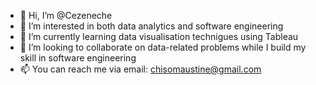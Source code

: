 - 👋 Hi, I’m @Cezeneche
- 👀 I’m interested in both data analytics and software engineering
- 🌱 I’m currently learning data visualisation technigues using Tableau 
- 💞️ I’m looking to collaborate on data-related problems while I build my skill in software engineering
- 📫 You can reach me via email: chisomaustine@gmail.com

<!---
Cezeneche/Cezeneche is a ✨ special ✨ repository because its `README.md` (this file) appears on your GitHub profile.
You can click the Preview link to take a look at your changes.
--->
